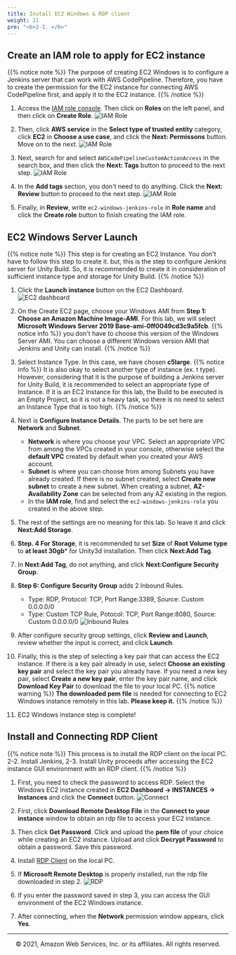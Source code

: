 ```yaml
---
title: Install EC2 Windows & RDP client
weight: 21
pre: "<b>2-1. </b>"
---
```


## Create an IAM role to apply for EC2 instance
{{% notice note %}}
The purpose of creating EC2 Windows is to configure a Jenkins server that can work with AWS CodePipeline. Therefore, you have to create the permission for the EC2 instance for connecting AWS CodePipeline first, and apply it to the EC2 instance.
{{% /notice %}} 
1. Access the [IAM role console](https://console.aws.amazon.com/iam/home). Then click on **Roles** on the left panel, and then click on **Create Role**.
![IAM Role](/images/ec2/createrole.png)

2. Then, click **AWS service** in the **Select type of trusted entity** category, click **EC2** in **Choose a use case**, and click the **Next: Permissons** button. Move on to the next.
![IAM Role](/images/ec2/createec2role.png)

3. Next, search for and select `AWSCodePipelineCustomActionAccess` in the search box, and then click the **Next: Tags** button to proceed to the next step.
![IAM Role](/images/ec2/selectpipelinerole.png)

4. In the **Add tags** section, you don't need to do anything. Click the **Next: Review** button to proceed to the next step.
![IAM Role](/images/ec2/selectpipelinerole.png)

5. Finally, in **Review**, write `ec2-windows-jenkins-role` in **Role name** and click the **Create role** button to finish creating the IAM role.




## EC2 Windows Server Launch 
{{% notice note %}}
This step is for creating an EC2 Instance. You don't have to follow this step to create it. but, this is the step to configure Jenkins server for Unity Build. So, it is recommended to create it in consideration of sufficient instance type and storage for Unity Build.
{{% /notice %}} 

1. Click the **Launch instance** button on the EC2 Dashboard.
![EC2 dashboard](/images/ec2/ec2dashboard.png)

2. On the Create EC2 page, choose your Windows AMI from **Step 1: Choose an Amazon Machine Image-AMI**. For this lab, we will select **Microsoft Windows Server 2019 Base-ami-0ff0049cd3c9a5fcb**.
{{% notice info %}}
you don't have to choose this version of the Windows Server AMI. You can choose a different Windows version AMI that Jenkins and Unity can install.
{{% /notice %}} 

3. Select Instance Type. In this case, we have chosen **c5large**.
{{% notice info %}}
It is also okay to select another type of instance (ex. t type). However, considering that it is the purpose of building a Jenkins server for Unity Build, it is recommended to select an appropriate type of Instance. If it is an EC2 Instance for this lab, the Build to be executed is an Empty Project, so it is not a heavy task, so there is no need to select an Instance Type that is too high.
{{% /notice %}} 

4. Next is **Configure Instance Details**. The parts to be set here are **Network** and **Subnet**.
   + **Network** is where you choose your VPC. Select an appropriate VPC from among the VPCs created in your console, otherwise select the **default VPC** created by default when you created your AWS account.
   + **Subnet** is where you can choose from among Subnets you have already created. If there is no subnet created, select **Create new subnet** to create a new subnet. When creating a subnet, **AZ-Availability Zone** can be selected from any AZ existing in the region. 
   + In the **IAM role**, find and select the `ec2-windows-jenkins-role` you created in the above step.

5. The rest of the settings are no meaning for this lab. So leave it and click **Next:Add Storage**.

6. **Step. 4 For Storage**, it is recommended to set **Size** of **Root Volume type** to **at least 30gb*** for Unity3d installation. Then click **Next:Add Tag**.

7. In **Next:Add Tag**, do not anything, and click **Next:Configure Security Group**.

8. **Step 6: Configure Security Group** adds 2 Inbound Rules.
   + Type: RDP, Protocol: TCP, Port Range:3389, Source: Custom 0.0.0.0/0
   + Type: Custom TCP Rule, Potocol: TCP, Port Range:8080, Source: Custom 0.0.0.0/0
![Inbound Rules](/images/ec2/ec2inbound.png)

9. After configure security group settings, click **Review and Launch**, review whether the input is correct, and click **Launch**.

10. Finally, this is the step of selecting a key pair that can access the EC2 instance. If there is a key pair already in use, select **Choose an existing key pair** and select the key pair you already have. If you need a new key pair, select **Create a new key pair**, enter the key pair name, and click **Download Key Pair** to download the file to your local PC.
{{% notice warning %}}
**The downloaded pem file** is needed for connecting to EC2 Windows instance remotely in this lab. **Please keep it.**
{{% /notice %}}

11.  EC2 Windows instance step is complete!


## Install and Connecting RDP Client
{{% notice note %}}
This process is to install the RDP client on the local PC. 2-2. Install Jenkins, 2-3. Install Unity proceeds after accessing the EC2 instance GUI environment with an RDP client.
{{% /notice %}} 

1. First, you need to check the password to access RDP. Select the Windows EC2 instance created in **EC2 Dashboard -> INSTANCES -> Instances** and click the **Connect** button.
![Connect](/images/ec2/ec2connect.png)

2. First, click **Download Remote Desktop File** in the **Connect to your instance** window to obtain an rdp file to access your EC2 instance.

3. Then click **Get Password**. Click and upload the **pem file** of your choice while creating an EC2 instance. Upload and click **Decrypt Password** to obtain a password. Save this password.

4. Install [RDP Client](https://docs.microsoft.com/en-us/windows-server/remote/remote-desktop-services/clients/remote-desktop-clients) on the local PC.

5. If **Microsoft Remote Desktop** is properly installed, run the rdp file downloaded in step 2.
![RDP](/images/ec2/rdp.png)

6. If you enter the password saved in step 3, you can access the GUI environment of the EC2 Windows instance.

7. After connecting, when the **Network** permission window appears, click **Yes**.






---
<p align="center">
© 2021, Amazon Web Services, Inc. or its affiliates. All rights reserved.
</p>
